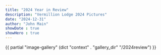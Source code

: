 ```yaml
---
title: "2024 Year in Review"
description: "Vermillion Lodge 2024 Pictures"
date: "2024-12-31"
author: "John Main"
showDate : true
showHero : true
---
```

{{ partial "image-gallery" (dict "context" . "gallery_dir" "/2024review") }}